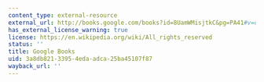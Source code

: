 ```yaml
---
content_type: external-resource
external_url: http://books.google.com/books?id=8UamWMisjtkC&pg=PA41#v=onepage
has_external_license_warning: true
license: https://en.wikipedia.org/wiki/All_rights_reserved
status: ''
title: Google Books
uid: 3a8db821-3395-4eda-adca-25ba45107f87
wayback_url: ''
---
```

